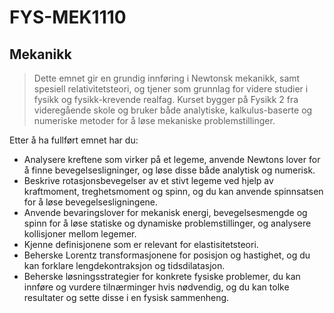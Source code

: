 # FYS-MEK1110
## Mekanikk

>Dette emnet gir en grundig innføring i Newtonsk mekanikk, samt spesiell relativitetsteori, og tjener som grunnlag for videre studier i fysikk og fysikk-krevende realfag. Kurset bygger på Fysikk 2 fra videregående skole og bruker både analytiske, kalkulus-baserte og numeriske metoder for å løse mekaniske problemstillinger.

Etter å ha fullført emnet har du:
- Analysere kreftene som virker på et legeme, anvende Newtons lover for å finne bevegelsesligninger, og løse disse både analytisk og numerisk.
- Beskrive rotasjonsbevegelser av et stivt legeme ved hjelp av kraftmoment, treghetsmoment og spinn, og du kan anvende spinnsatsen for å løse bevegelsesligningene.
- Anvende bevaringslover for mekanisk energi, bevegelsesmengde og spinn for å løse statiske og dynamiske problemstillinger, og analysere kollisjoner mellom legemer.
- Kjenne definisjonene som er relevant for elastisitetsteori.
- Beherske Lorentz transformasjonene for posisjon og hastighet, og du kan forklare lengdekontraksjon og tidsdilatasjon.
- Beherske løsningsstrategier for konkrete fysiske problemer, du kan innføre og vurdere tilnærminger hvis nødvendig, og du kan tolke resultater og sette disse i en fysisk sammenheng.
